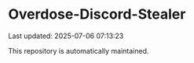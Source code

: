 # Overdose-Discord-Stealer

Last updated: 2025-07-06 07:13:23

This repository is automatically maintained.
